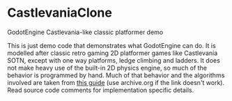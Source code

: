 # CastlevaniaClone
GodotEngine Castlevania-like classic platformer demo

This is just demo code that demonstrates what GodotEngine can do. It is modelled after classic retro gaming 2D platformer games like Castlevania SOTN, except with one way platforms, ledge climbing and ladders. It does not make heavy use of the built-in 2D physics engine, so much of the behavior is programmed by hand. Much of that behavior and the algorithms involved are taken from [this guide](http://higherorderfun.com/blog/2012/05/20/the-guide-to-implementing-2d-platformers/comment-page-1/#comments) (use archive.org if the link doesn't work). Read source code comments for implementation specific details.
